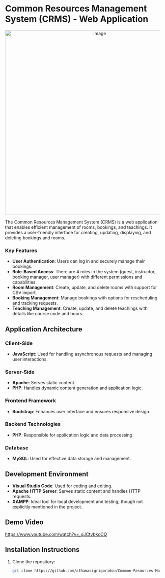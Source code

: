 # Common Resources Management System (CRMS) - Web Application

<div align="center">
    <img src="https://github.com/user-attachments/assets/34490f84-6c5d-40c6-bc8a-bef7758411ed" alt="image" width="600">
</div>


The Common Resources Management System (CRMS) is a web application that enables efficient management of rooms, bookings, and teachings. It provides a user-friendly interface for creating, updating, displaying, and deleting bookings and rooms.

### Key Features

- **User Authentication**: Users can log in and securely manage their bookings.
- **Role-Based Access**: There are 4 roles in the system (guest, instructor, booking manager, user manager) with different permissions and capabilities.
- **Room Management**: Create, update, and delete rooms with support for CSV import.
- **Booking Management**: Manage bookings with options for rescheduling and tracking requests.
- **Teaching Management**: Create, update, and delete teachings with details like course code and hours.

## Application Architecture

### Client-Side
- **JavaScript**: Used for handling asynchronous requests and managing user interactions.

### Server-Side
- **Apache**: Serves static content.
- **PHP**: Handles dynamic content generation and application logic.

### Frontend Framework
- **Bootstrap**: Enhances user interface and ensures responsive design.

### Backend Technologies
- **PHP**: Responsible for application logic and data processing.

### Database
- **MySQL**: Used for effective data storage and management.

## Development Environment
- **Visual Studio Code**: Used for coding and editing.
- **Apache HTTP Server**: Serves static content and handles HTTP requests.
- **XAMPP**: Ideal tool for local development and testing, though not explicitly mentioned in the project.

## Demo Video
https://www.youtube.com/watch?v=_gJCtvbkoCQ

## Installation Instructions

1. Clone the repository:
   ```bash
   git clone https://github.com/athanasigrigoridou/Common-Resources-Management-System---Web-Application.git
